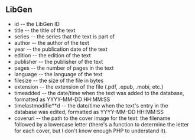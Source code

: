 ## LibGen

* id -- the LibGen ID
* title -- the title of the text
* series -- the series that the text is part of
* author -- the author of the text
* year -- the publication date of the text
* edition -- the edition of the text
* publisher -- the publisher of the text
* pages -- the number of pages in the text
* language -- the language of the text
* filesize -- the size of the file in bytes
* extension -- the extension of the file (.pdf, .epub, .mobi, etc.)
* timeadded -- the date/time when the text was added to the database, formatted as YYYY-MM-DD HH:MM:SS
* timelastmodifie**d -- the date/time when the text's entry in the database was edited, formatted as YYYY-MM-DD HH:MM:SS
* coverurl -- the path to the cover image for the text: the filename followed by a lowercase letter (there's a function to determine the letter for each cover, but I don't know enough PHP to understand it).

